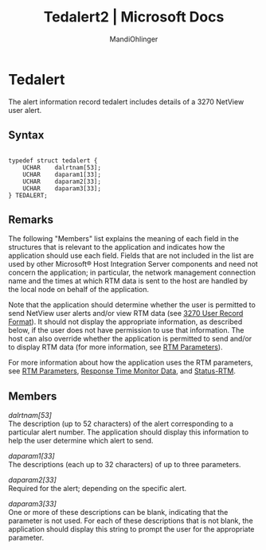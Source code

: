 ﻿---
title: "Tedalert2 | Microsoft Docs"
ms.custom: ""
ms.date: "11/30/2017"
ms.prod: "host-integration-server"
ms.reviewer: ""
ms.suite: ""
ms.tgt_pltfrm: ""
ms.topic: "article"
ms.assetid: 7f2c2aaf-8ae7-4343-9351-0374bd997d4a
caps.latest.revision: 3
author: "MandiOhlinger"
ms.author: "mandia"
manager: "anneta"
---
# Tedalert
The alert information record tedalert includes details of a 3270 NetView user alert.  
  
## Syntax  
  
```  
  
typedef struct tedalert {  
    UCHAR    dalrtnam[53];  
    UCHAR    daparam1[33];  
    UCHAR    daparam2[33];  
    UCHAR    daparam3[33];  
} TEDALERT;  
```  
  
## Remarks  
 The following "Members" list explains the meaning of each field in the structures that is relevant to the application and indicates how the application should use each field. Fields that are not included in the list are used by other Microsoft® Host Integration Server components and need not concern the application; in particular, the network management connection name and the times at which RTM data is sent to the host are handled by the local node on behalf of the application.  
  
 Note that the application should determine whether the user is permitted to send NetView user alerts and/or view RTM data (see [3270 User Record Format](../core/3270-user-record-format2.md)). It should not display the appropriate information, as described below, if the user does not have permission to use that information. The host can also override whether the application is permitted to send and/or to display RTM data (for more information, see [RTM Parameters](../core/rtm-parameters]2.md)).  
  
 For more information about how the application uses the RTM parameters, see [RTM Parameters](../core/rtm-parameters]2.md), [Response Time Monitor Data](../core/response-time-monitor-data1.md), and [Status-RTM](../core/status-rtm2.md).  
  
## Members  
 *dalrtnam[53]*  
 The description (up to 52 characters) of the alert corresponding to a particular alert number. The application should display this information to help the user determine which alert to send.  
  
 *daparam1[33]*  
 The descriptions (each up to 32 characters) of up to three parameters.  
  
 *daparam2[33]*  
 Required for the alert; depending on the specific alert.  
  
 *daparam3[33]*  
 One or more of these descriptions can be blank, indicating that the parameter is not used. For each of these descriptions that is not blank, the application should display this string to prompt the user for the appropriate parameter.
